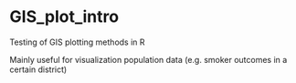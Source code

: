 # GIS_plot_intro
Testing of GIS plotting methods in R

Mainly useful for visualization population data (e.g. smoker outcomes in a certain district)